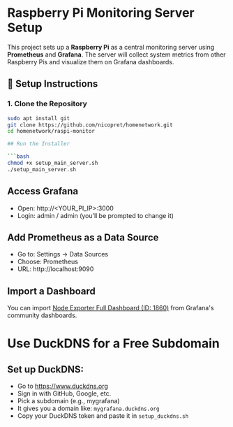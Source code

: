 # Raspberry Pi Monitoring Server Setup

This project sets up a **Raspberry Pi** as a central monitoring server using **Prometheus** and **Grafana**. The server will collect system metrics from other Raspberry Pis and visualize them on Grafana dashboards.

## 🔧 Setup Instructions

### 1. Clone the Repository

```bash
sudo apt install git
git clone https://github.com/nicopret/homenetwork.git
cd homenetwork/raspi-monitor

## Run the Installer

```bash
chmod +x setup_main_server.sh
./setup_main_server.sh
```

## Access Grafana

- Open: http://<YOUR_PI_IP>:3000
- Login: admin / admin (you’ll be prompted to change it)

## Add Prometheus as a Data Source

- Go to: Settings → Data Sources
- Choose: Prometheus
- URL: http://localhost:9090

## Import a Dashboard

You can import [Node Exporter Full Dashboard (ID: 1860)](https://grafana.com/grafana/dashboards/1860-node-exporter-full/) from Grafana's community dashboards.


# Use DuckDNS for a Free Subdomain

## Set up DuckDNS:

- Go to https://www.duckdns.org
- Sign in with GitHub, Google, etc.
- Pick a subdomain (e.g., mygrafana)
- It gives you a domain like: `mygrafana.duckdns.org`
- Copy your DuckDNS token and paste it in `setup_duckdns.sh`

